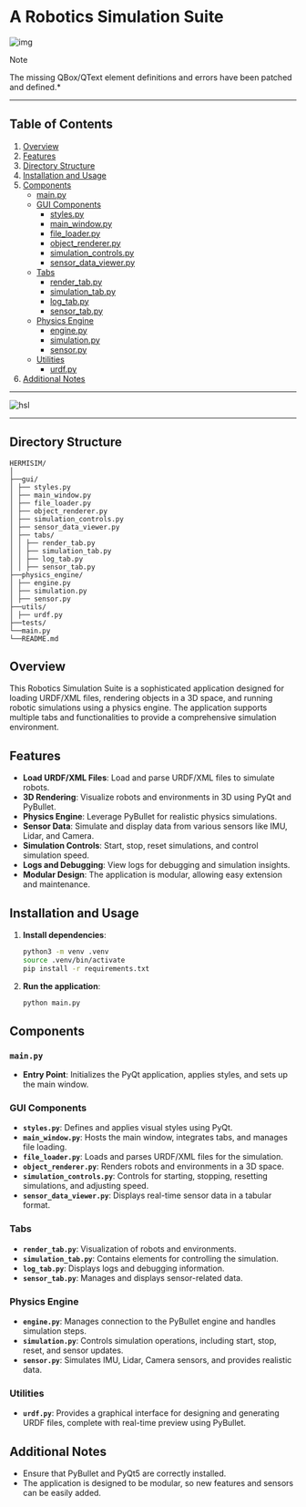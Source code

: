 # A Robotics Simulation Suite

![img](https://github.com/LoQiseaking69/HermiSim-DynamicsViewer/blob/main/IMG_1637.png)
> [!NOTE]
>  The missing QBox/QText element definitions and errors have been patched and defined.*
___
## Table of Contents

1. [Overview](#overview)
2. [Features](#features)
3. [Directory Structure](#directory-structure)
4. [Installation and Usage](#installation-and-usage)
5. [Components](#components)
    - [main.py](#mainpy)
    - [GUI Components](#gui-components)
        - [styles.py](#stylespy)
        - [main_window.py](#main_windowpy)
        - [file_loader.py](#file_loaderpy)
        - [object_renderer.py](#object_rendererpy)
        - [simulation_controls.py](#simulation_controlspy)
        - [sensor_data_viewer.py](#sensor_data_viewerpy)
    - [Tabs](#tabs)
        - [render_tab.py](#render_tabpy)
        - [simulation_tab.py](#simulation_tabpy)
        - [log_tab.py](#log_tabpy)
        - [sensor_tab.py](#sensor_tabpy)
    - [Physics Engine](#physics-engine)
        - [engine.py](#enginepy)
        - [simulation.py](#simulationpy)
        - [sensor.py](#sensorpy)
    - [Utilities](#utilities)
        - [urdf.py](#urdfpy)
6. [Additional Notes](#additional-notes)
___
![hsl](https://github.com/LoQiseaking69/HermiSim-DynamicsViewer/blob/main/HSlogo.jpg)
___

## Directory Structure

```
HERMISIM/
│
├──gui/
│ ├── styles.py
│ ├── main_window.py
│ ├── file_loader.py
│ ├── object_renderer.py
│ ├── simulation_controls.py
│ ├── sensor_data_viewer.py
│ ├── tabs/
│ │ ├── render_tab.py
│ │ ├── simulation_tab.py
│ │ ├── log_tab.py
│ │ ├── sensor_tab.py
├──physics_engine/
│ ├── engine.py
│ ├── simulation.py
│ ├── sensor.py
├──utils/
│ ├── urdf.py
├──tests/
└──main.py
└──README.md
```

## Overview

This Robotics Simulation Suite is a sophisticated application designed for loading URDF/XML files, rendering objects in a 3D space, and running robotic simulations using a physics engine. The application supports multiple tabs and functionalities to provide a comprehensive simulation environment.

## Features

- **Load URDF/XML Files**: Load and parse URDF/XML files to simulate robots.
- **3D Rendering**: Visualize robots and environments in 3D using PyQt and PyBullet.
- **Physics Engine**: Leverage PyBullet for realistic physics simulations.
- **Sensor Data**: Simulate and display data from various sensors like IMU, Lidar, and Camera.
- **Simulation Controls**: Start, stop, reset simulations, and control simulation speed.
- **Logs and Debugging**: View logs for debugging and simulation insights.
- **Modular Design**: The application is modular, allowing easy extension and maintenance.

## Installation and Usage

1. **Install dependencies**:
    ```bash
    python3 -m venv .venv
    source .venv/bin/activate
    pip install -r requirements.txt
    ```

2. **Run the application**:
    ```bash
    python main.py
    ```

## Components

### `main.py`
- **Entry Point**: Initializes the PyQt application, applies styles, and sets up the main window.

### GUI Components
- **`styles.py`**: Defines and applies visual styles using PyQt.
- **`main_window.py`**: Hosts the main window, integrates tabs, and manages file loading.
- **`file_loader.py`**: Loads and parses URDF/XML files for the simulation.
- **`object_renderer.py`**: Renders robots and environments in a 3D space.
- **`simulation_controls.py`**: Controls for starting, stopping, resetting simulations, and adjusting speed.
- **`sensor_data_viewer.py`**: Displays real-time sensor data in a tabular format.

### Tabs
- **`render_tab.py`**: Visualization of robots and environments.
- **`simulation_tab.py`**: Contains elements for controlling the simulation.
- **`log_tab.py`**: Displays logs and debugging information.
- **`sensor_tab.py`**: Manages and displays sensor-related data.

### Physics Engine
- **`engine.py`**: Manages connection to the PyBullet engine and handles simulation steps.
- **`simulation.py`**: Controls simulation operations, including start, stop, reset, and sensor updates.
- **`sensor.py`**: Simulates IMU, Lidar, Camera sensors, and provides realistic data.

### Utilities
- **`urdf.py`**: Provides a graphical interface for designing and generating URDF files, complete with real-time preview using PyBullet.

## Additional Notes

- Ensure that PyBullet and PyQt5 are correctly installed.
- The application is designed to be modular, so new features and sensors can be easily added.
